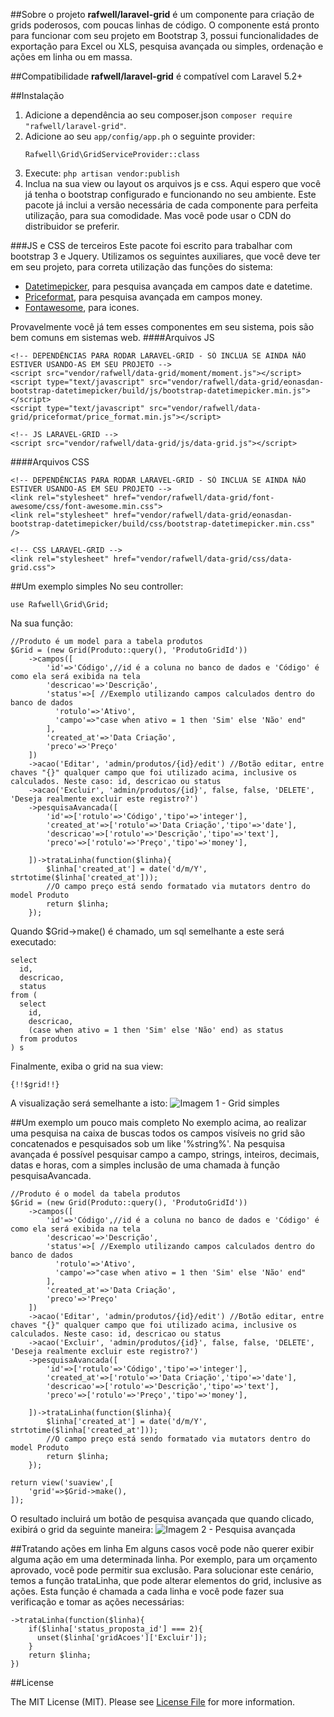 ##Sobre o projeto
**rafwell/laravel-grid** é um componente para criação de grids poderosos, com poucas linhas de código. O componente está pronto para funcionar com seu projeto em Bootstrap 3, possui funcionalidades de exportação para Excel ou XLS, pesquisa avançada ou simples, ordenação e ações em linha ou em massa.

##Compatibilidade
**rafwell/laravel-grid** é compatível com Laravel 5.2+

##Instalação
1. Adicione a dependência ao seu composer.json ```composer require "rafwell/laravel-grid"```.
2. Adicione ao seu ```app/config/app.ph``` o seguinte provider:
    ```
    Rafwell\Grid\GridServiceProvider::class
    ```
3. Execute: ```php artisan vendor:publish```
4. Inclua na sua view ou layout os arquivos js e css. Aqui espero que você já tenha o bootstrap configurado e funcionando no seu ambiente. Este pacote já inclui a versão necessária de cada componente para perfeita utilização, para sua comodidade. Mas você pode usar o CDN do distribuidor se preferir.

###JS e CSS de terceiros
Este pacote foi escrito para trabalhar com bootstrap 3 e Jquery. Utilizamos os seguintes auxiliares, que você deve ter em seu projeto, para correta utilização das funções do sistema:

* [Datetimepicker](https://eonasdan.github.io/bootstrap-datetimepicker/), para pesquisa avançada em campos date e datetime. 
* [Priceformat](http://jquerypriceformat.com/), para pesquisa avançada em campos money.
* [Fontawesome](http://fontawesome.io/), para icones.

Provavelmente você já tem esses componentes em seu sistema, pois são bem comuns em sistemas web.
####Arquivos JS
```
<!-- DEPENDÊNCIAS PARA RODAR LARAVEL-GRID - SÓ INCLUA SE AINDA NÃO ESTIVER USANDO-AS EM SEU PROJETO -->
<script src="vendor/rafwell/data-grid/moment/moment.js"></script>
<script type="text/javascript" src="vendor/rafwell/data-grid/eonasdan-bootstrap-datetimepicker/build/js/bootstrap-datetimepicker.min.js"></script>
<script type="text/javascript" src="vendor/rafwell/data-grid/priceformat/price_format.min.js"></script>

<!-- JS LARAVEL-GRID -->
<script src="vendor/rafwell/data-grid/js/data-grid.js"></script>
```
####Arquivos CSS
```
<!-- DEPENDÊNCIAS PARA RODAR LARAVEL-GRID - SÓ INCLUA SE AINDA NÃO ESTIVER USANDO-AS EM SEU PROJETO -->
<link rel="stylesheet" href="vendor/rafwell/data-grid/font-awesome/css/font-awesome.min.css">
<link rel="stylesheet" href="vendor/rafwell/data-grid/eonasdan-bootstrap-datetimepicker/build/css/bootstrap-datetimepicker.min.css" />

<!-- CSS LARAVEL-GRID -->
<link rel="stylesheet" href="vendor/rafwell/data-grid/css/data-grid.css">
```

##Um exemplo simples
No seu controller:
```
use Rafwell\Grid\Grid;
```
Na sua função:
```
//Produto é um model para a tabela produtos
$Grid = (new Grid(Produto::query(), 'ProdutoGridId'))           
    ->campos([
        'id'=>'Código',//id é a coluna no banco de dados e 'Código' é como ela será exibida na tela
        'descricao'=>'Descrição',
        'status'=>[ //Exemplo utilizando campos calculados dentro do banco de dados
          'rotulo'=>'Ativo',
          'campo'=>"case when ativo = 1 then 'Sim' else 'Não' end"
        ],
        'created_at'=>'Data Criação',
        'preco'=>'Preço'
    ])
    ->acao('Editar', 'admin/produtos/{id}/edit') //Botão editar, entre chaves "{}" qualquer campo que foi utilizado acima, inclusive os calculados. Neste caso: id, descricao ou status
    ->acao('Excluir', 'admin/produtos/{id}', false, false, 'DELETE', 'Deseja realmente excluir este registro?')
    ->pesquisaAvancada([
    	'id'=>['rotulo'=>'Código','tipo'=>'integer'],
    	'created_at'=>['rotulo'=>'Data Criação','tipo'=>'date'],
    	'descricao'=>['rotulo'=>'Descrição','tipo'=>'text'],
    	'preco'=>['rotulo'=>'Preço','tipo'=>'money'],
    	
    ])->trataLinha(function($linha){
    	$linha['created_at'] = date('d/m/Y', strtotime($linha['created_at']));
    	//O campo preço está sendo formatado via mutators dentro do model Produto
    	return $linha;
    });
```
Quando $Grid->make() é chamado, um sql semelhante a este será executado:
```
select
  id,
  descricao,
  status
from (
  select 
    id,
    descricao,
    (case when ativo = 1 then 'Sim' else 'Não' end) as status
  from produtos
) s
```
Finalmente, exiba o grid na sua view:
```
{!!$grid!!}
```
A visualização será semelhante a isto:
![Imagem 1 - Grid simples](https://s31.postimg.org/5me80xvrf/Captura_de_tela_de_2016_08_01_20_23_54.png)

##Um exemplo um pouco mais completo
No exemplo acima, ao realizar uma pesquisa na caixa de buscas todos os campos visíveis no grid são concatenados e pesquisados sob um like '%string%'. Na pesquisa avançada é possível pesquisar campo a campo, strings, inteiros, decimais, datas e horas, com a simples inclusão de uma chamada à função pesquisaAvancada.

```
//Produto é o model da tabela produtos
$Grid = (new Grid(Produto::query(), 'ProdutoGridId'))           
    ->campos([
        'id'=>'Código',//id é a coluna no banco de dados e 'Código' é como ela será exibida na tela
        'descricao'=>'Descrição',
        'status'=>[ //Exemplo utilizando campos calculados dentro do banco de dados
          'rotulo'=>'Ativo',
          'campo'=>"case when ativo = 1 then 'Sim' else 'Não' end"
        ],
        'created_at'=>'Data Criação',
        'preco'=>'Preço'
    ])
    ->acao('Editar', 'admin/produtos/{id}/edit') //Botão editar, entre chaves "{}" qualquer campo que foi utilizado acima, inclusive os calculados. Neste caso: id, descricao ou status
    ->acao('Excluir', 'admin/produtos/{id}', false, false, 'DELETE', 'Deseja realmente excluir este registro?')
    ->pesquisaAvancada([
        'id'=>['rotulo'=>'Código','tipo'=>'integer'],
        'created_at'=>['rotulo'=>'Data Criação','tipo'=>'date'],
        'descricao'=>['rotulo'=>'Descrição','tipo'=>'text'],
        'preco'=>['rotulo'=>'Preço','tipo'=>'money'],
        
    ])->trataLinha(function($linha){
        $linha['created_at'] = date('d/m/Y', strtotime($linha['created_at']));
        //O campo preço está sendo formatado via mutators dentro do model Produto
        return $linha;
    });

return view('suaview',[
    'grid'=>$Grid->make(),
]);
```
O resultado incluirá um botão de pesquisa avançada que quando clicado, exibirá o grid da seguinte maneira:
![Imagem 2 - Pesquisa avançada](https://s32.postimg.org/5k1ncfw11/Captura_de_tela_de_2016_08_01_20_21_04.png)

##Tratando ações em linha
Em alguns casos você pode não querer exibir alguma ação em uma determinada linha. Por exemplo, para um orçamento aprovado, você pode permitir sua exclusão. Para solucionar este cenário, temos a função trataLinha, que pode alterar elementos do grid, inclusive as ações. Esta função é chamada a cada linha e você pode fazer sua verificação e tomar as ações necessárias:
```
->trataLinha(function($linha){
    if($linha['status_proposta_id'] === 2){
      unset($linha['gridAcoes']['Excluir']);
    }
    return $linha;
})
```
##License

The MIT License (MIT). Please see [License File](LICENSE.md) for more information.
